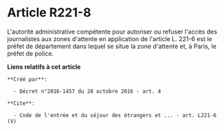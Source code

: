 # Article R221-8

L'autorité administrative compétente pour autoriser ou refuser l'accès des journalistes aux zones d'attente en application de
l'article L. 221-6 est le préfet de département dans lequel se situe la zone d'attente et, à Paris, le préfet de police.

**Liens relatifs à cet article**

	**Créé par**:

	  - Décret n°2016-1457 du 28 octobre 2016 - art. 4

	**Cite**:

	  - Code de l'entrée et du séjour des étrangers et ... - art. L221-6 (V)
